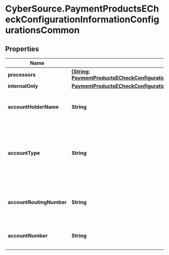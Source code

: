 # CyberSource.PaymentProductsECheckConfigurationInformationConfigurationsCommon

## Properties
Name | Type | Description | Notes
------------ | ------------- | ------------- | -------------
**processors** | [**{String: PaymentProductsECheckConfigurationInformationConfigurationsCommonProcessors}**](PaymentProductsECheckConfigurationInformationConfigurationsCommonProcessors.md) |  | [optional] 
**internalOnly** | [**PaymentProductsECheckConfigurationInformationConfigurationsCommonInternalOnly**](PaymentProductsECheckConfigurationInformationConfigurationsCommonInternalOnly.md) |  | [optional] 
**accountHolderName** | **String** | Mandatory  Name on Merchant&#39;s Bank Account Only ASCII (Hex 20 to Hex 7E)  | 
**accountType** | **String** | Mandatory  Type of account for Merchant&#39;s Bank Account Possible values: - checking - savings - corporatechecking - corporatesavings  | 
**accountRoutingNumber** | **String** | Mandatory  Routing number for Merchant&#39;s Bank Account US Account Routing Number  | 
**accountNumber** | **String** | Mandatory  Account number for Merchant&#39;s Bank Account  | 


